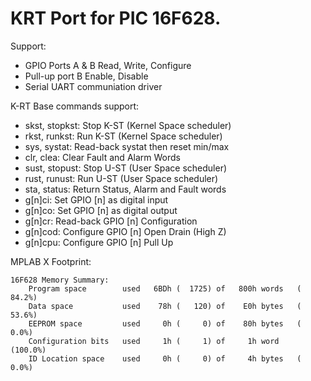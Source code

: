 # KRT Port for PIC 16F628.
Support:
- GPIO Ports A & B Read, Write, Configure
- Pull-up port B Enable, Disable
- Serial UART communiation driver

K-RT Base commands support:
- skst, stopkst: Stop K-ST (Kernel Space scheduler)
- rkst, runkst: Run K-ST (Kernel Space scheduler)
- sys, systat: Read-back systat then reset min/max
- clr, clea: Clear Fault and Alarm Words
- sust, stopust: Stop U-ST (User Space scheduler)
- rust, runust: Run U-ST (User Space scheduler)
- sta, status: Return Status, Alarm and Fault words
- g[n]ci: Set GPIO [n] as digital input
- g[n]co: Set GPIO [n] as digital output
- g[n]cr: Read-back GPIO [n] Configuration
- g[n]cod: Configure GPIO [n] Open Drain (High Z)
- g[n]cpu: Configure GPIO [n] Pull Up

MPLAB X Footprint:
```
16F628 Memory Summary:
    Program space        used   6BDh (  1725) of   800h words   ( 84.2%)
    Data space           used    78h (   120) of    E0h bytes   ( 53.6%)
    EEPROM space         used     0h (     0) of    80h bytes   (  0.0%)
    Configuration bits   used     1h (     1) of     1h word    (100.0%)
    ID Location space    used     0h (     0) of     4h bytes   (  0.0%)
```
